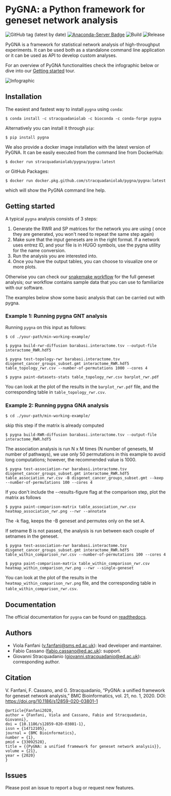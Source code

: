 # PyGNA: a Python framework for geneset network analysis

![GitHub tag (latest by date)](https://img.shields.io/github/v/tag/stracquadaniolab/pygna?style=flat-square)
[![Anaconda-Server Badge](https://anaconda.org/stracquadaniolab/pygna/badges/version.svg)](https://anaconda.org/stracquadaniolab/pygna)
![Build](https://github.com/stracquadaniolab/pygna/workflows/Build/badge.svg)
![Release](https://github.com/stracquadaniolab/pygna/workflows/Release/badge.svg)

PyGNA is a framework for statistical network analysis of high-throughput experiments. It can
be used both as a standalone command line application or it can be used as API
to develop custom analyses.

For an overview of PyGNA functionalities check the infographic below or dive into our [Getting started](#getting-started) tour.

![Infographic](docs/pygna_infographic-01.png)

## Installation

The easiest and fastest way to install `pygna` using `conda`:

    $ conda install -c stracquadaniolab -c bioconda -c conda-forge pygna

Alternatively you can install it through `pip`:

    $ pip install pygna

We also provide a docker image installation with the latest version of PyGNA.
It can be easily executed from the command line from DockerHub:

    $ docker run stracquadaniolab/pygna/pygna:latest

or GitHub Packages:

    $ docker run docker.pkg.github.com/stracquadaniolab/pygna/pygna:latest


which will show the PyGNA command line help.

## Getting started

A typical `pygna` analysis consists of 3 steps:

1. Generate the RWR and SP matrices for the network you are using ( once they are generated, you won't need to repeat the same step again)
2. Make sure that the input genesets are in the right format. If a network uses entrez ID, and your file is in HUGO symbols, use the pygna utility for the name conversion.
3. Run the analysis you are interested into.
4. Once you have the output tables, you can choose to visualize one or more plots.

Otherwise you can check our [snakemake workflow](https://github.com/stracquadaniolab/workflow-pygna) for the full geneset analysis;
our workflow contains sample data that you can use to familiarize with our software.


The examples below show some basic analysis that can be carried out with pygna.

### Example 1: Running pygna GNT analysis

Running `pygna` on this input as follows:

    $ cd ./your-path/min-working-example/

    $ pygna build-rwr-diffusion barabasi.interactome.tsv --output-file interactome_RWR.hdf5

    $ pygna test-topology-rwr barabasi.interactome.tsv disgenet_cancer_groups_subset.gmt interactome_RWR.hdf5 table_topology_rwr.csv --number-of-permutations 1000 --cores 4

    $ pygna paint-datasets-stats table_topology_rwr.csv barplot_rwr.pdf

You can look at the plot of the results in the `barplot_rwr.pdf` file, and the corresponding table in  `table_topology_rwr.csv`.

### Example 2: Running pygna GNA analysis

    $ cd ./your-path/min-working-example/

skip this step if the matrix is already computed

    $ pygna build-RWR-diffusion barabasi.interactome.tsv --output-file interactome_RWR.hdf5

The association analysis is run N x M times (N number of genesets, M number of pathways), we use only 50 permutations in this example to avoid long computations; however, the recommended value is 1000.

    $ pygna test-association-rwr barabasi.interactome.tsv disgenet_cancer_groups_subset.gmt interactome_RWR.hdf5 table_association_rwr.csv -B disgenet_cancer_groups_subset.gmt --keep --number-of-permutations 100 --cores 4

If you don't include the --results-figure flag at the comparison step, plot the matrix as follows

    $ pygna paint-comparison-matrix table_association_rwr.csv heatmap_association_rwr.png --rwr --annotate

The -k flag, keeps the -B geneset and permutes only on the set A.

If setname B is not passed, the analysis is run between each couple of setnames in the geneset.

    $ pygna test-association-rwr barabasi.interactome.tsv disgenet_cancer_groups_subset.gmt interactome_RWR.hdf5 table_within_comparison_rwr.csv --number-of-permutations 100 --cores 4

    $ pygna paint-comparison-matrix table_within_comparison_rwr.csv heatmap_within_comparison_rwr.png --rwr --single-geneset

You can look at the plot of the results in the `heatmap_within_comparison_rwr.png` file, and the corresponding table in  `table_within_comparison_rwr.csv`.


## Documentation

The official documentation for `pygna` can be found on [readthedocs](https://pygna.readthedocs.io/).

## Authors

- Viola Fanfani (v.fanfani@sms.ed.ac.uk): lead developer and mantainer.
- Fabio Cassano (fabio.cassano@ed.ac.uk): support.
- Giovanni Stracquadanio (giovanni.stracquadanio@ed.ac.uk): corresponding author.

## Citation

V. Fanfani, F. Cassano, and G. Stracquadanio, “PyGNA: a unified framework for geneset network analysis,” BMC Bioinformatics, vol. 21, no. 1, 2020.
DOI: https://doi.org/10.1186/s12859-020-03801-1

```
@article{Fanfani2020,
author = {Fanfani, Viola and Cassano, Fabio and Stracquadanio, Giovanni},
doi = {10.1186/s12859-020-03801-1},
issn = {14712105},
journal = {BMC Bioinformatics},
number = {1},
pmid = {33092528},
title = {{PyGNA: a unified framework for geneset network analysis}},
volume = {21},
year = {2020}
}
```

## Issues

Please post an issue to report a bug or request new features.
